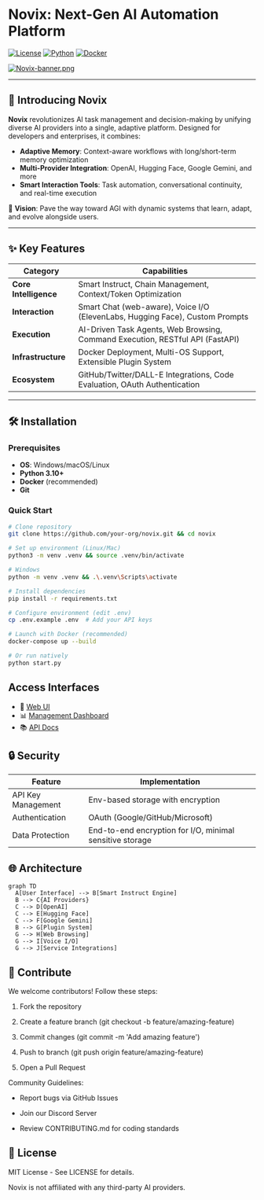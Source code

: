 # Novix: Next-Gen AI Automation Platform

[![License](https://img.shields.io/badge/License-MIT-blue.svg)](https://opensource.org/licenses/MIT)
[![Python](https://img.shields.io/badge/Python-3.10%2B-blue)](https://python.org)
[![Docker](https://img.shields.io/badge/Docker-Ready-success)](https://docker.com)

[![Novix-banner.png](https://i.postimg.cc/hG8kKqpX/Novix-banner.png)](https://postimg.cc/SXsTGH04)

---

## 🚀 Introducing Novix

**Novix** revolutionizes AI task management and decision-making by unifying diverse AI providers into a single, adaptive platform. Designed for developers and enterprises, it combines:

- **Adaptive Memory**: Context-aware workflows with long/short-term memory optimization  
- **Multi-Provider Integration**: OpenAI, Hugging Face, Google Gemini, and more  
- **Smart Interaction Tools**: Task automation, conversational continuity, and real-time execution  

🔮 **Vision**: Pave the way toward AGI with dynamic systems that learn, adapt, and evolve alongside users.

---

## ✨ Key Features

| **Category**              | **Capabilities**                                                                 |
|---------------------------|----------------------------------------------------------------------------------|
| **Core Intelligence**     | Smart Instruct, Chain Management, Context/Token Optimization                    |
| **Interaction**           | Smart Chat (web-aware), Voice I/O (ElevenLabs, Hugging Face), Custom Prompts     |
| **Execution**             | AI-Driven Task Agents, Web Browsing, Command Execution, RESTful API (FastAPI)   |
| **Infrastructure**        | Docker Deployment, Multi-OS Support, Extensible Plugin System                   |
| **Ecosystem**             | GitHub/Twitter/DALL-E Integrations, Code Evaluation, OAuth Authentication       |

---

## 🛠️ Installation

### Prerequisites
- **OS**: Windows/macOS/Linux  
- **Python 3.10+**  
- **Docker** (recommended)  
- **Git**

### Quick Start

```bash
# Clone repository
git clone https://github.com/your-org/novix.git && cd novix

# Set up environment (Linux/Mac)
python3 -m venv .venv && source .venv/bin/activate

# Windows
python -m venv .venv && .\.venv\Scripts\activate

# Install dependencies
pip install -r requirements.txt

# Configure environment (edit .env)
cp .env.example .env  # Add your API keys

# Launch with Docker (recommended)
docker-compose up --build

# Or run natively
python start.py
```
## Access Interfaces

- 🔗 [Web UI](http://localhost:3437)  
- 📊 [Management Dashboard](http://localhost:8501)  
- 📚 [API Docs](http://localhost:7437)  

## 🔒 Security

| **Feature**               | **Implementation**                              |
|---------------------------|-------------------------------------------------|
| API Key Management         | Env-based storage with encryption               |
| Authentication             | OAuth (Google/GitHub/Microsoft)                 |
| Data Protection            | End-to-end encryption for I/O, minimal sensitive storage |


## 🌐 Architecture
```mermaid
graph TD
  A[User Interface] --> B[Smart Instruct Engine]
  B --> C{AI Providers}
  C --> D[OpenAI]
  C --> E[Hugging Face]
  C --> F[Google Gemini]
  B --> G[Plugin System]
  G --> H[Web Browsing]
  G --> I[Voice I/O]
  G --> J[Service Integrations]
```
## 🤝 Contribute
We welcome contributors! Follow these steps:

1. Fork the repository

2. Create a feature branch (git checkout -b feature/amazing-feature)

3. Commit changes (git commit -m 'Add amazing feature')

4. Push to branch (git push origin feature/amazing-feature)

5. Open a Pull Request

Community Guidelines:

* Report bugs via GitHub Issues

* Join our Discord Server

* Review CONTRIBUTING.md for coding standards

## 📜 License
MIT License - See LICENSE for details.

Novix is not affiliated with any third-party AI providers.
